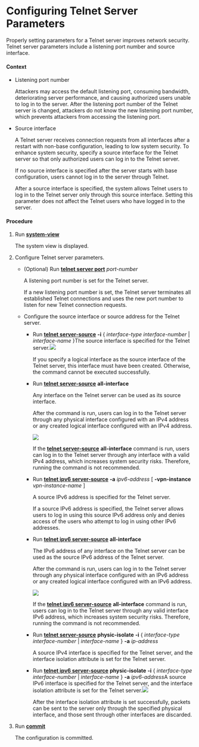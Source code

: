 Configuring Telnet Server Parameters
====================================

Properly setting parameters for a Telnet server improves network security. Telnet server parameters include a listening port number and source interface.

#### Context

* Listening port number
  
  Attackers may access the default listening port, consuming bandwidth, deteriorating server performance, and causing authorized users unable to log in to the server. After the listening port number of the Telnet server is changed, attackers do not know the new listening port number, which prevents attackers from accessing the listening port.
* Source interface
  
  A Telnet server receives connection requests from all interfaces after a restart with non-base configuration, leading to low system security. To enhance system security, specify a source interface for the Telnet server so that only authorized users can log in to the Telnet server.
  
  If no source interface is specified after the server starts with base configuration, users cannot log in to the server through Telnet.
  
  After a source interface is specified, the system allows Telnet users to log in to the Telnet server only through this source interface. Setting this parameter does not affect the Telnet users who have logged in to the server.

#### Procedure

1. Run [**system-view**](cmdqueryname=system-view)
   
   
   
   The system view is displayed.
2. Configure Telnet server parameters.
   
   
   * (Optional) Run [**telnet server port**](cmdqueryname=telnet+server+port) *port-number*
     
     A listening port number is set for the Telnet server.
     
     If a new listening port number is set, the Telnet server terminates all established Telnet connections and uses the new port number to listen for new Telnet connection requests.
   * Configure the source interface or source address for the Telnet server.
     
     + Run [**telnet server-source**](cmdqueryname=telnet+server-source) **-i** { *interface-type* *interface-number* | *interface-name* }The source interface is specified for the Telnet server.![](../../../../public_sys-resources/note_3.0-en-us.png) 
       
       If you specify a logical interface as the source interface of the Telnet server, this interface must have been created. Otherwise, the command cannot be executed successfully.
     + Run [**telnet server-source**](cmdqueryname=telnet+server-source) **all-interface**
       
       Any interface on the Telnet server can be used as its source interface.
       
       After the command is run, users can log in to the Telnet server through any physical interface configured with an IPv4 address or any created logical interface configured with an IPv4 address.
       
       ![](../../../../public_sys-resources/note_3.0-en-us.png) 
       
       If the [**telnet server-source**](cmdqueryname=telnet+server-source) **all-interface** command is run, users can log in to the Telnet server through any interface with a valid IPv4 address, which increases system security risks. Therefore, running the command is not recommended.
     + Run [**telnet ipv6 server-source**](cmdqueryname=telnet+ipv6+server-source) **-a** *ipv6-address* [ **-vpn-instance** *vpn-instance-name* ]
       
       A source IPv6 address is specified for the Telnet server.
       
       If a source IPv6 address is specified, the Telnet server allows users to log in using this source IPv6 address only and denies access of the users who attempt to log in using other IPv6 addresses.
     + Run [**telnet ipv6 server-source**](cmdqueryname=telnet+ipv6+server-source) **all-interface**
       
       The IPv6 address of any interface on the Telnet server can be used as the source IPv6 address of the Telnet server.
       
       After the command is run, users can log in to the Telnet server through any physical interface configured with an IPv6 address or any created logical interface configured with an IPv6 address.
       
       ![](../../../../public_sys-resources/note_3.0-en-us.png) 
       
       If the [**telnet ipv6 server-source**](cmdqueryname=telnet+ipv6+server-source) **all-interface** command is run, users can log in to the Telnet server through any valid interface IPv6 address, which increases system security risks. Therefore, running the command is not recommended.
     + Run [**telnet server-source**](cmdqueryname=telnet+server-source) **physic-isolate** **-i** { *interface-type* *interface-number* | *interface-name* } **-a** *ip-address*
       
       A source IPv4 interface is specified for the Telnet server, and the interface isolation attribute is set for the Telnet server.
     + Run [**telnet ipv6 server-source**](cmdqueryname=telnet+ipv6+server-source) **physic-isolate** **-i** { *interface-type* *interface-number* | *interface-name* } **-a** *ipv6-address*A source IPv6 interface is specified for the Telnet server, and the interface isolation attribute is set for the Telnet server.![](../../../../public_sys-resources/note_3.0-en-us.png) 
       
       After the interface isolation attribute is set successfully, packets can be sent to the server only through the specified physical interface, and those sent through other interfaces are discarded.
3. Run [**commit**](cmdqueryname=commit)
   
   
   
   The configuration is committed.